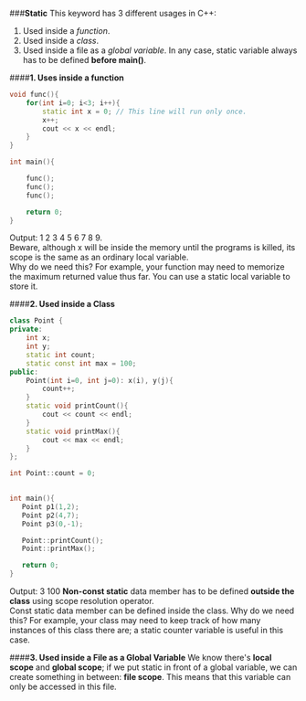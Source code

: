 ###**Static**
This keyword has 3 different usages in C++:  
1. Used inside a *function*.
2. Used inside a *class*.
3. Used inside a file as a *global variable*.
In any case, static variable always has to be defined **before main()**.

####**1. Uses inside a function**
```cpp
void func(){
    for(int i=0; i<3; i++){
        static int x = 0; // This line will run only once.
        x++;
        cout << x << endl;
    }
}

int main(){

    func();
    func();
    func();

    return 0;
}
```
Output: 1 2 3 4 5 6 7 8 9.  
Beware, although x will be inside the memory until the programs is killed, its scope is the same as an ordinary local variable.  
Why do we need this? For example, your function may need to memorize the maximum returned value thus far. You can use a static local variable to store it.

####**2. Used inside a Class**
```cpp
class Point {
private:
    int x;
    int y;
    static int count;
    static const int max = 100;
public:
    Point(int i=0, int j=0): x(i), y(j){
        count++;        
    }
    static void printCount(){
        cout << count << endl;
    }
    static void printMax(){
        cout << max << endl;
    }
};

int Point::count = 0;

 
int main(){
   Point p1(1,2);
   Point p2(4,7);
   Point p3(0,-1);

   Point::printCount();
   Point::printMax();

   return 0;
}
```
Output: 3 100
**Non-const static** data member has to be defined **outside the class** using scope resolution operator.  
Const static data member can be defined inside the class.
Why do we need this? For example, your class may need to keep track of how many instances of this class there are; a static counter variable is useful in this case.

####**3. Used inside a File as a Global Variable**
We know there's **local scope** and **global scope**; if we put static in front of a global variable, we can create something in between: **file scope**. This means that this variable can only be accessed in this file.
